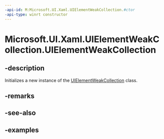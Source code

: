 ```yaml
---
-api-id: M:Microsoft.UI.Xaml.UIElementWeakCollection.#ctor
-api-type: winrt constructor
---
```


<!-- Method syntax.
public UIElementWeakCollection.UIElementWeakCollection()
-->

# Microsoft.UI.Xaml.UIElementWeakCollection.UIElementWeakCollection

## -description

Initializes a new instance of the [UIElementWeakCollection](uielementweakcollection.md) class.

## -remarks

## -see-also

## -examples

